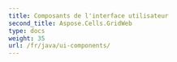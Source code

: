 ```yaml
---
title: Composants de l'interface utilisateur
second_title: Aspose.Cells.GridWeb
type: docs
weight: 35
url: /fr/java/ui-components/
---
```

